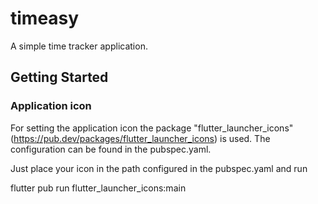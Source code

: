# timeasy

A simple time tracker application.

## Getting Started

### Application icon

For setting the application icon the package "flutter_launcher_icons"
(https://pub.dev/packages/flutter_launcher_icons) is used. The configuration can be found in the
pubspec.yaml.

Just place your icon in the path configured in the pubspec.yaml and run

flutter pub run flutter_launcher_icons:main

